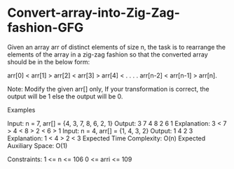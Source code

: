 # Convert-array-into-Zig-Zag-fashion-GFG
Given an array arr of distinct elements of size n, the task is to rearrange the elements of the array in a zig-zag fashion so that the converted array should be in the below form: 

arr[0] < arr[1]  > arr[2] < arr[3] > arr[4] < . . . . arr[n-2] < arr[n-1] > arr[n]. 

Note: Modify the given arr[] only, If your transformation is correct, the output will be 1 else the output will be 0. 

Examples

Input: n = 7, arr[] = {4, 3, 7, 8, 6, 2, 1}
Output: 3 7 4 8 2 6 1
Explanation: 3 < 7 > 4 < 8 > 2 < 6 > 1
Input: n = 4, arr[] = {1, 4, 3, 2}
Output: 1 4 2 3
Explanation: 1 < 4 > 2 < 3
Expected Time Complexity: O(n)
Expected Auxiliary Space: O(1)

Constraints:
1 <= n <= 106
0 <= arri <= 109

